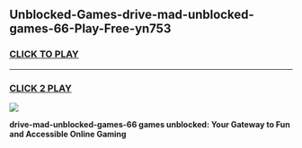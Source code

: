 
## Unblocked-Games-drive-mad-unblocked-games-66-Play-Free-yn753
<h3>
<a href="https://premium76.site?title=drive-mad-unblocked-games-66&ref=10A">CLICK TO PLAY</a></h3>
<hr>

<h3>
<a href="https://premium76.site?title=drive-mad-unblocked-games-66&ref=10A">CLICK 2 PLAY</a>
  
</h3>

<a href="https://premium76.site?title=drive-mad-unblocked-games-66&ref=10A"><img src="https://clearcache.store/games.png"></a>


**drive-mad-unblocked-games-66 games unblocked: Your Gateway to Fun and Accessible Online Gaming**

